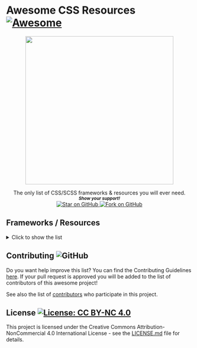 # Awesome CSS Resources [![Awesome](https://awesome.re/badge.svg)](https://github.com/MarketingPipeline/Awesome-CSS-Resources/)


<p align="center">
  <img height="400" src="https://imgur.com/ciw2AIa.png" />
</p>
<div align="center">
The only list of CSS/SCSS frameworks & resources you will ever need.
  
  
   <br>
  <small> <b><i>Show your support!</i> </b></small>
  <br>
   <a href="https://github.com/MarketingPipeline/Awesome-CSS-Resources">
    <img title="Star on GitHub" src="https://img.shields.io/github/stars/MarketingPipeline/Awesome-CSS-Resources.svg?style=social&label=Star">
  </a>
  <a href="https://github.com/MarketingPipeline/Awesome-CSS-Resources/fork">
    <img title="Fork on GitHub" src="https://img.shields.io/github/forks/MarketingPipeline/Awesome-CSS-Resources.svg?style=social&label=Fork">
  </a>
   </p>  
 </div>


## Frameworks / Resources

<details>
<summary>Click to show the list</summary>
<br>

### Table Of Contents

| [A](#a) | [B](#b) | [C](#c) | [D](#d) | [E](#e) |
| ------- | ------- | ------- | ------- | ------- |
| [F](#f) | [G](#g) | [H](#h) | [I](#i) | [J](#j) |
| [K](#k) | [L](#l) | [M](#m) | [N](#n) | [O](#o) |
| [P](#p) | [Q](#q) | [R](#r) | [S](#s) | [T](#t) |
| [U](#u) | [V](#v) | [W](#w) | [X](#x) | [Y](#y) |
|         |         | [Z](#z) |



<br>




### 0-9
[7.css:](https://github.com/khang-nd/7.css) A tiny CSS framework for building faithful recreations of the Windows 7 UI.

[98.css:](https://github.com/jdan/98.css) A design system for building faithful recreations of old UIs. 
 
### A  


[a11y.css:](https://github.com/ffoodd/a11y.css) This CSS file intends to warn developers about possible risks and mistakes that exist in HTML code. It can also be used to roughly evaluate a site's quality by simply including it as an external stylesheet.
 

[AESTHETIC CSS:](https://github.com/torch2424/aesthetic-css) A vaporwave CSS framework. 🌴🐬
  
[agnosticui:](https://github.com/agnosticui/agnosticui) is a set of UI primitives that start their lives in clean HTML and CSS. These standards compliant components are then copied to our framework implementations in: React, Vue 3, Angular, and Svelte.  
  
[Amaze UI:](https://github.com/amazeui/amazeui) A mobile-first and modular front-end framework.

[animate.css:](https://github.com/animate-css/animate.css)  A cross-browser library of CSS animations. As easy to use as an easy thing.
  
[Avalanche:](https://github.com/avalanchesass/avalanche) A package based CSS framework.

[aqua.css:](https://github.com/alphardex/aqua.css) A elegant CSS Framework.
  
[augmented-ui:](https://github.com/propjockey/augmented-ui) Cyberpunk-inspired web UI made easy. Get augmented.  

[awsm.css:](https://github.com/igoradamenko/awsm.css) Simple CSS library for semantic HTML markup.
  
[axis:](https://github.com/static-dev/axis) is a large and robust css utility library built on top of stylus. 

### B 
[Bahunya:](https://github.com/Kimeiga/bahunya) 10KB classless CSS framework with responsive typography, navbar, syntax highlighting, etc.  
  
[balloon.css:](https://github.com/kazzkiq/balloon.css) Simple tooltips made of pure CSS.

[base:](https://github.com/getbase/base) A Rock Solid, Responsive CSS Framework built to work on all devices big, small and in-between.
  
[baseguide:](https://github.com/slavanga/baseguide)  is a lightweight and robust CSS framework for prototyping and production code. Flexible, fluid and fun CSS framework.    

[Basic.css:](https://github.com/vladocar/Basic.css) Classless CSS Starter File.

[basscss:](https://github.com/basscss/basscss/) Low-level CSS Toolkit – the original Functional/Utility/Atomic CSS library.
  
[beauter:](https://github.com/outboxcraft/beauter/) A simple framework for faster and beautiful responsive sites. 
  
[Beercss:](https://github.com/beercss/beercss) Build material design interfaces in record time... without stress for devs... 🍺💛
  
[Blitz:](https://github.com/FriendsOfEpub/Blitz) An eBook Framework (CSS + template).  
  
[blocks.css:](https://github.com/thesephist/blocks.css) Add some dimension to your page with blocks 🚀.  
  
[blueprint:](https://github.com/palantir/blueprint) A React-based UI toolkit for the web.

[Bojler:](https://github.com/Slicejack/bojler) Is a CSS framework for email's.  
  
[bonsai.css:](https://github.com/bonsaicss/bonsai.css) A Utility Complete CSS Framework for less than 45kb (8kB Gzipped).  
 
[Bootflat:](https://github.com/bootflat/bootflat.github.io) Is an open source Flat UI KIT based on Bootstrap 3.3.0 CSS framework. It provides a faster, easier and less repetitive way for web developers to create elegant web apps.
  
[BOOTSTRA.386:](https://github.com/kristopolous/BOOTSTRA.386) A vintage 1980s DOS inspired Twitter Bootstrap theme.    
  
[bootstrap-button-designer:](https://github.com/wawrow/bootstrap-button-designer) simple js button designer for bootstrap.  
  
[bootstrap:](https://github.com/twbs/bootstrap) The most popular HTML, CSS, and JavaScript framework for developing responsive, mobile first projects on the web.

[bourbon:](https://github.com/thoughtbot/bourbon/) A Lightweight Sass Tool Set.
  
[box-shadows.css:](https://github.com/madeas/box-shadows.css) A cross-browser collection of CSS box-shadows.  
  
[bttn.css:](https://github.com/ganapativs/bttn.css) Awesome buttons for awesome projects!  

[bulma:](https://github.com/jgthms/bulma) Modern CSS framework based on Flexbox.
  
[butterCake:](https://github.com/himasrafeek/butterCake) Material Design Components, Responsive and Modern CSS Framework Built with Flexbox 🍰  

### C  
[Caramel.CSS:](https://github.com/caramelcss/caramel) A simple to use, easy to remember css framework.  

[carbon:](https://github.com/carbon-design-system/carbon) A design system built by IBM.
  
[CasCare.css:](https://github.com/rkjain119/CasCare) is a light-weight and responsive open source CSS library.
  
[Catto-CSS:](https://github.com/Avalojandro/Catto-CSS) Library of CSS animations easy and quick to use.  
  
[Centurion:](https://github.com/justinhough/Centurion) Is a web-based framework for rapid prototyping and building larger web projects.  
  
[Charts.css:](https://github.com/ChartsCSS/charts.css) Open source CSS framework for data visualization. 
  
[chemistry-css:](https://github.com/mathexl/chemistry-css) A chemistry CSS library for creating Chemical Structures and Equations with just HTML.  
  
[chota:](https://github.com/jenil/chota) A micro (3kb) CSS framework.
  
[Cirrus:](https://github.com/Spiderpig86/Cirrus) The SCSS framework for the modern web.
  
[classic.css:](https://github.com/npjg/classic.css) Generate a Classic Mac interface in your browser.  
  
[clean-switch:](https://github.com/miladd3/clean-switch) Material Inspired Pure CSS toggle switch.  
  
[codyhouse-framework:](https://github.com/CodyHouse/codyhouse-framework) A lightweight front-end framework for building accessible, bespoke interfaces.
  
[coraline:](https://github.com/isradeleon/coraline) Alternative CSS only framework based on Flexbox.
  
[Crayon.css:](https://github.com/riccardoscalco/crayon) is a list of css variables linking color names to hex values.
  
[Concise.css:](https://github.com/ConciseCSS/concise.css) A CSS framework that's lightweight and easy-to-use. Give up the bloat. Stop tripping over your classes. Be Concise.

[css-buttons:](https://github.com/eludadev/css-buttons) 100 Modern CSS Buttons, Free And Royalty Free.
  
[css-spinners:](https://github.com/varunsridharan/css-spinners) Collections of CSS Loading Indicators / Spinners. 
  
[css-toggle-component:](https://github.com/rajasegar/css-toggle-component) Pure CSS Toggle Buttons as a Web component.  
  
[css.gg:](https://github.com/astrit/css.gg) 700+ Pure CSS, SVG & Figma UI Icons Available in SVG Sprite, styled-components, NPM & API.
  
[cssbuttonhovereffects:](https://github.com/dynamicdriverepo/cssbuttonhovereffects) Eye Catching CSS button hover effects using pseudo elements.  
  
[cssfx:](https://github.com/jolaleye/cssfx) ✨ Beautifully simple click-to-copy CSS effects.  
  
[csshake:](https://github.com/elrumordelaluz/csshake) CSS classes to move your DOM!
  
[csspin:](https://github.com/webkul/csspin) CSS Spinners and Loaders - Modular, Customizable and Single HTML Element Code for Pure CSS Loader and Spinner. 
   
[cutestrap:](https://github.com/tylerchilds/cutestrap) A strong, independent CSS Framework. Only 2.7KB minified & gzipped.


### D  
[daisyui:](https://github.com/saadeghi/daisyui) The most popular, free and open-source Tailwind CSS component library.
  
[dookie-css:](https://github.com/voronianski/dookie-css) stylus driven css library.  
  
[drops:](https://github.com/yegor256/drops) Primitive CSS classes to replace most commonly used CSS styles.

### E
[EDgrid:](https://github.com/escueladigital/EDgrid) CSS/Sass library for responsive layouts | Libreria CSS/Sass para construir layouts responsive.  
  
[Effeckt.css:](https://github.com/h5bp/Effeckt.css) A Performant Transitions and Animations Library.

[Element:](https://github.com/ElemeFE/element) A Vue 2.0 based component library for developers, designers and product managers.

[elementary.css:](https://github.com/1j01/elementary.css) Elementary OS's stylesheet converted to browser CSS.

### F
[fictoan:](https://github.com/sujan-s/fictoan) build and style interactive, responsive interfaces with just plain ol’ HTML.  

[Filters.css:](https://github.com/bansal/filters.css) CSS only library to apply color filters.
  
[flakes:](https://github.com/kumailht/flakes) is an Admin Template Framework. A combination of CSS Libraries, JavaScript Libraries and Design files that help you build business tools very quickly.  
  
[flexboxgrid:](https://github.com/kristoferjoseph/flexboxgrid) Grid based on CSS3 flexbox.  
  
[fluidity:](https://github.com/mrmrs/fluidity)  The worlds smallest fully-responsive css framework. 
  
[Fomantic-UI:](https://github.com/fomantic/fomantic-ui) Is the official community fork of Semantic-UI.  
  
[foundation-sites:](https://github.com/foundation/foundation-sites) The most advanced responsive front-end framework in the world. Quickly create prototypes and production code for sites that work on any kind of device.  
  
[furatto:](https://github.com/IcaliaLabs/furatto) It's a flat, fast and powerful front-end framework for rapid web development.

### G  
[geo-bootstrap:](https://github.com/divshot/geo-bootstrap) A timeless Twitter Bootstrap theme built for the modern web. 
  
[gralig:](https://github.com/erenesto/gralig) A modest, grayish CSS library.  

[Gutenberg:](https://github.com/BafS/Gutenberg) Modern framework to print the web correctly.
  
### H  
[HTML-Sheets-of-Paper:](https://github.com/delight-im/HTML-Sheets-of-Paper) Word processor in your browser using HTML and CSS (for invoices, legal notices, etc.)  

[hack:](https://github.com/egoist/hack) ⛷ Dead simple CSS framework.
  
[Halfmoon:](https://github.com/halfmoonui/halfmoon/) Front-end framework with a built-in dark mode and full customizability using CSS variables; great for building dashboards and tools.  
  
[hamburgers:](https://github.com/jonsuh/hamburgers) Tasty CSS-animated Hamburgers.  
  
[HasserCSS:](https://github.com/HeavenMercy/HasserCSS) A lite and flexible CSS framework (Inspired by Skeleton CSS).  
  
[hint.css:](https://github.com/chinchang/hint.css) A CSS only tooltip library for your lovely websites.  
  
[hiq:](https://github.com/jonathanharrell/hiq) A lightweight, progressive, high-IQ CSS framework.
  
[holo-web:](https://github.com/zmyaro/holo-web)  A CSS library that imitates the Android Holo themes.

[Homebrewery:](https://github.com/naturalcrit/homebrewery/blob/master/phb.standalone.css) A CSS stylesheet to create authentic looking D&D homebrews.

[Hover:](https://github.com/IanLunn/Hover) A collection of CSS3 powered hover effects to be applied to links, buttons, logos, SVG, featured images and so on. Easily apply to your own elements, modify or just use for inspiration. Available in CSS, Sass, and LESS.
  
[html5-boilerplate:](https://github.com/h5bp/html5-boilerplate) A professional front-end template for building fast, robust, and adaptable web apps or sites.  

### I
[icono:](https://github.com/saeedalipoor/icono) One tag One icon, no font or svg, Pure CSS.
  
[imagehover.css:](https://github.com/ciar4n/imagehover.css) Pure CSS Image Hover Effect Library.
  
[instagram.css:](https://github.com/picturepan2/instagram.css) Instagram.css - Complete set of Instagram filters in pure CSS.  

[inuitcss:](https://github.com/inuitcss/inuitcss) Extensible, scalable, Sass-based, OOCSS framework for large and long-lasting UI projects.
  
[inviscss:](https://github.com/cmroanirgo/inviscss)  is designed to bring you the core of a good CSS library without the cruft.   
   
[IsometricSass:](https://github.com/MorganCaron/IsometricSass) Sass library to make isometric 2D without javascript

### J
[Jeet:](https://github.com/mojotech/jeet) The most advanced, yet intuitive, grid system available for Sass or Stylus.


### K  
[knopf.css:](https://github.com/frameable/knopf.css) Modern, modular, extensible button system designed for both rapid prototyping and production-ready applications.
 
### L   
[leonardo-ui:](https://github.com/qlik-oss/leonardo-ui)  Web UI component library with the Qlik Sense look and feel.

[lilcss:](https://github.com/ColinEspinas/lilcss) 💡 Lightweight CSS framework for everyday use.   
  
[lit:](https://github.com/ajusa/lit) World's smallest responsive 🔥 css framework (395 bytes).

[loaders.css:](https://github.com/ConnorAtherton/loaders.css) Delightful, performance-focused pure css loading animations.
 
### M 
[markdown-css:](https://github.com/mrcoles/markdown-css) CSS for making regular HTML look like plain-text markdown.  
 
[material:](https://github.com/Tronic247/material) Modern material design framework.  
  
[material-components-web:](https://github.com/material-components/material-components-web) Modular and customizable Material Design UI components for the web.  

[Materialize](https://materializecss.com/)
  
[math-css:](https://github.com/parsegon/math-css) Easy way to represent math by a few lines of HTML via CSS.  

[mdb-ui-kit:](https://github.com/mdbootstrap/mdb-ui-kit) Bootstrap 5 & Material Design 2.0 UI KIT.
  
[Metro 4:](https://github.com/olton/Metro-UI-CSS) Impressive component library for expressive web development! Build responsive projects on the web with the first front-end component library in Metro Style. And now there are even more opportunities every day!  
  
[micron:](https://github.com/webkul/micron) a microInteraction library built with CSS Animations and controlled by JavaScript Power  
  
[microtip:](https://github.com/ghosh/microtip) 💬 Minimal, accessible, ultra lightweight css tooltip library. Just 1kb.  

[milligram:](https://github.com/milligram/milligram) A minimalist CSS framework.  

[mini.css:](https://github.com/Chalarangelo/mini.css) A minimal, responsive, style-agnostic CSS framework!
  
[minireset.css:](https://github.com/jgthms/minireset.css) A tiny modern CSS reset.
  
[mobi.css:](https://github.com/mobi-css/mobi.css) A lightweight, scalable, mobile-first CSS framework.
  
[modern-css-reset:](https://github.com/hankchizljaw/modern-css-reset) A bare-bones CSS reset for modern web development.
  
[modern-normalize:](https://github.com/sindresorhus/modern-normalize) 🐒 Normalize browsers' default style.
  
[mono.css:](https://github.com/kokushin/mono.css) Minimal design based on black and white.
  
[MoreToggles.css:](https://github.com/JNKKKK/MoreToggles.css) A pure CSS library that provides you with a variety of nice-looking toggles.  
  
[motion-ui:](https://github.com/foundation/motion-ui) 💎 The powerful Sass library for creating CSS transitions and animations.  
  
[mui:](https://github.com/muicss/mui) A lightweight CSS framework that follows Google's Material Design guidelines.  

[MVP.css:](https://github.com/andybrewer/mvp/) Minimalist stylesheet for HTML elements.
  
### N  
[Nanasi-CSS:](https://github.com/Nanasi-CSS/Nanasi-CSS) Responsive and pure CSS framework built on Flexbox. 🍍  
  
[Natural Selection:](https://github.com/frontaid/natural-selection) A CSS Boilerplate / Starter Kit: Collection of best-practice CSS selectors.  
  
[NES.css:](https://github.com/nostalgic-css/NES.css) NES-style CSS Framework | ファミコン風CSSフレームワーク.
  
[neumorphia.css:](https://github.com/KennyOliver/neumorphia.css) Modern & neumorphic web elements!  
  
[normalize.css:](https://github.com/necolas/normalize.css/) A modern alternative to CSS resets.
  
[numl:](https://github.com/numldesign/numl) Atomic UI Framework based on Web Components and Runtime CSS Generation for rapidly building interfaces that follow your Design System 🌈  

### P  
[palm-tree-css-library:](https://github.com/PuzzlerDev/palm-tree-css-library) 🌴 Minimalist. Modern. Simple. 🌴 An open source CSS library.  

[papercss:](https://github.com/papercss/papercss) The Less Formal CSS Framework.
  
[patternfly:](https://github.com/patternfly/patternfly) An open source design system built to drive consistency and unify teams.
  
[Phonon:](https://github.com/phonon-framework/phonon) A responsive front-end framework with a focus on simplicity and flexibility.  
  
[picnic:](https://github.com/franciscop/picnic) A beautiful CSS library to kickstart your projects.
  
[pico:](https://github.com/picocss/pico) Minimal CSS Framework for semantic HTML.
  
[preboot:](https://github.com/mdo/preboot) A collection of LESS mixins and variables for writing better CSS.  
  
[pretty-checkbox:](https://github.com/lokesh-coder/pretty-checkbox) A pure CSS library to beautify checkbox and radio buttons.  
  
[primer:](https://github.com/primer/css) The CSS design system that powers GitHub.
  
[primitive:](https://github.com/taniarascia/primitive)  ⛏️ ‎ A front-end design toolkit for developing web apps.  
  
[Propeller:](https://github.com/digicorp/propeller) Develop more, Code less. A front-end responsive framework based on Google's Material Design Standards & Bootstrap.  
  
[PSone.css:](https://github.com/micah5/PSone.css) 🎮 PS1 style CSS Framework, inspired by NES.css
  
[Puppertino:](https://github.com/codedgar/Puppertino) A CSS framework based on Human Guidelines from apple.
  
[pure:](https://github.com/pure-css/pure/) A set of small, responsive CSS modules that you can use in every web project.  
  
[pushy-buttons:](https://github.com/iRaul/pushy-buttons) 👇 CSS Pressable 3D Buttons.

### Q
[quick:](https://github.com/GuglielmoPepe/quick)  CSS framework for web developers who do not have time. 
 
### R 
[Ratchet:](https://github.com/twbs/ratchet) Build mobile apps with simple HTML, CSS, and JavaScript components.
  
[repaintless:](https://github.com/szynszyliszys/repaintless) Library for fast CSS Animations.  
  
[Responsive:](https://github.com/responsivebp/responsive) A super lightweight HTML, Sass, CSS, and JavaScript framework for building responsive websites.
  
[ress:](https://github.com/filipelinhares/ress) 🚿 A modern CSS reset.
  
[RPGUI:](https://github.com/RonenNess/RPGUI) Lightweight framework for old-school RPG GUI in web!.  

### S
[sakura:](https://github.com/oxalorg/sakura) A minimal css framework/theme.
  
[sanitize.css:](https://github.com/csstools/sanitize.css) A best-practices CSS foundation.  
  
[schema: ](https://github.com/danmalarkey/schema) A modular, front end framework to easily and quickly help you jumpstart your process in building complex interfaces for the web right out the box.  
  
[Semantic-UI:](https://github.com/semantic-org/semantic-ui) a UI component framework based around useful principles from natural language.
  
[shorthand:](https://github.com/shorthandcss/shorthand) Utility based css framework built with SCSS.  
  
[sierra:](https://github.com/sierra-library/sierra) Sierra SCSS library.

[siimple:](https://github.com/jmjuanes/siimple) The minimal and themeable CSS toolkit for flat and clean designs.  
  
[Silon:](https://github.com/SLaks/Silon) Logic Gates and Adders in pure CSS.  
  
[simple.css:](https://github.com/kevquirk/simple.css)  Is a classless CSS template that allows you to make a good looking website really quickly.
  
[simpsons-in-css:](https://github.com/pattle/simpsons-in-css) Simpsons characters in CSS. 
  
[Skeleton:](https://github.com/dhg/Skeleton/) A Dead Simple, Responsive Boilerplate for Mobile-Friendly Development.
  
[SkeletonPlaceholder:](https://github.com/ToxicJojo/SkeletonPlaceholder)  A small css library to build skeleton placeholders.
  
[Skin:](https://github.com/eBay/skin) Pure CSS framework designed & developed by eBay for a branded, e-commerce marketplace. Created by eBay.
  
[slim.js:](https://github.com/slimjs/slim.js) Fast & Robust Front-End Micro-framework based on modern standards.  
  
[spark:](https://github.com/twistedpixel/spark/) Spark is a lightweight responsive web design framework with multiple styles.  
  
[SPCSS:](https://github.com/susam/spcss) A simple, minimal, classless stylesheet for simple HTML pages.  
  
[spectre:](https://github.com/picturepan2/spectre) A Lightweight, Responsive and Modern CSS Framework.
  
[SpinKit:](https://github.com/tobiasahlin/SpinKit) A collection of loading indicators animated with CSS.
  
[starwarsintro:](https://github.com/PolarNotion/starwarsintro) A CSS Library for the Star Wars Intro Crawl.
  
[steller-css:](https://github.com/tjhillard/steller-css) ⛰️ A utility-first CSS framework that serves as the foundation of your design system.
  
[strawberry:](https://github.com/jfet97/strawberry) A new flexbox based CSS micro-framework.
  
[stylestats:](https://github.com/t32k/stylestats) is a library to collect CSS statistics.  
  
[susy:](https://github.com/oddbird/susy) Responsive layout toolkit for Sass.  
  
[switchery:](https://github.com/abpetkov/switchery) iOS 7 style switches for your checkboxes.

### T  
[Tabler:](https://github.com/tabler/tabler) Free and open-source HTML Dashboard UI Kit built on Bootstrap.
  
[tachyons:](https://github.com/tachyons-css/tachyons/) Functional css for humans.  
  
[tacit:](https://github.com/yegor256/tacit) CSS framework for dummies, without a single CSS class.
  
[tailwindcss:](https://github.com/tailwindlabs/tailwindcss) A utility-first CSS framework for rapid UI development.
  
[tawian-frontend:](https://github.com/maxbeier/tawian-frontend) A markdowny CSS framework.  
  
[tentcss:](https://github.com/sitetent/tentcss) A CSS survival kit. Includes only the essentials to make camp.
  
[terminal.css:](https://github.com/Gioni06/terminal.css) Modern and minimalistic CSS framework for terminal enthusiasts.  
  
[tootik:](https://github.com/eliortabeka/tootik) A pure CSS/SCSS/LESS Tooltips library. Super easy to use, No JavaScript required.  
  
[topcoat:](https://github.com/topcoat/topcoat)  CSS for clean and fast web apps.
  
[tuesday:](https://github.com/ShakrMedia/tuesday) A quirky CSS Animation Library. 
  
[TuiCss:](https://github.com/vinibiavatti1/TuiCss) A text-based user interface CSS library.
  
[turretcss:](https://github.com/turretcss/turretcss) A framework for rapid development of responsive and accessible websites.  
  
[typebase.css:](https://github.com/devinhunt/typebase.css) A starting point for good typography on the web.    

### U  
[uikit:](https://github.com/uikit/uikit) A lightweight and modular front-end framework for developing fast and powerful web interfaces.
  
[uiterminal:](https://github.com/omerimzali/uiterminal) Terminal Style CSS Framework.  
  
[universal.css:](https://github.com/marmelab/universal.css) The only CSS you will ever need.
  
[unnamed-css-framework:](https://github.com/smakosh/unnamed-css-framework) A simple colorful CSS framework.  
  
[unsemantic:](https://github.com/nathansmith/unsemantic) Fluid grid for mobile, tablet, and desktop.

### V  
[Vanilla:](https://github.com/canonical-web-and-design/vanilla-framework/) A simple, extensible CSS framework.
  
[Vital:](https://github.com/doximity/vital) A minimally invasive CSS framework for modern web applications.
  
[vivify:](https://github.com/Martz90/vivify) Vivify is free CSS animation library.  
  
[vov.css:](https://github.com/vaibhav111tandon/vov.css) 📱💻A CSS Library for small but useful animations💻📱 
  
[voxel.css:](https://github.com/HunterLarco/voxel.css) A lightweight 3D CSS voxel library.

### W  
[wallop:](https://github.com/peduarte/wallop) A minimal JS library for showing & hiding things.
  
[water.css:](https://github.com/kognise/water.css) A drop-in collection of CSS styles to make simple websites just a little nicer.  
  
[windows-95-ui-kit:](https://github.com/themesberg/windows-95-ui-kit) 💾 Windows 95 UI Kit made with Bootstrap 4 components.  
  
[wing:](https://github.com/kbrsh/wing) A beautiful CSS framework designed for minimalists.  
  
[wired-elements:](https://github.com/rough-stuff/wired-elements) A collection of custom elements that appear hand drawn. Great for wireframes or a fun look.   

[Wireframe:](https://github.com/agauniyal/wireframe) A minimal wireframing css-framework. 🎈
  
[Woah.css:](https://github.com/joerez/woah.css) CSS Animation Library for eccentrics.  
 
### X   
[XP.css:](https://github.com/botoxparty/XP.css) A CSS framework for building faithful recreations of operating system GUIs.  
 
### Y   
[yaml:](https://github.com/yamlcss/yaml) YAML (Yet Another Multicolumn Layout) is a modular CSS framework for truly flexible, accessible and responsive websites. It is based on Sass and has a very slim framework core that weights only ~6kB.  
  
[youtube-ui:](https://github.com/devforey/youtube-ui) Youtube Like Components.
</details>



## Contributing ![GitHub](https://img.shields.io/github/contributors/MarketingPipeline/Awesome-CSS-Resources)

Do you want help improve this list? You can find the Contributing Guidelines [here](https://github.com/MarketingPipeline/Awesome-CSS-Resources/blob/main/.github/CONTRIBUTING.md). If your pull request is approved you will be added to the list of contributors of this awesome project! 

See also the list of
[contributors](https://github.com/MarketingPipeline/Awesome-CSS-Resources/graphs/contributors) who
participate in this project.

## License <a href="https://github.com/MarketingPipeline/Awesome-CSS-Resources/blob/main/LICENSE"> <img alt="License: CC BY-NC 4.0" src="https://img.shields.io/badge/License-CC%20BY--NC%204.0-orange.svg"></a>


This project is licensed under the Creative Commons Attribution-NonCommercial 4.0 International License - see the
[LICENSE.md](https://github.com/MarketingPipeline/Awesome-CSS-Resources/blob/main/LICENSE) file for
details.
